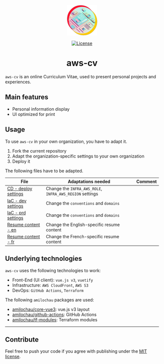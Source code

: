 <p align="center">
  <a href="https://cv.milochau.com" target="_blank">
    <img alt="aws-cv logo" width="100" src="./src/cv-client/src/assets/logo.png">
  </a>
</p>
<p align="center">
  <a href="https://github.com/vuetifyjs/vuetify/blob/master/LICENSE.md">
    <img src="https://img.shields.io/github/license/amilochau/aws-cv" alt="License">
  </a>
</p>
<h1 align="center">
  aws-cv
</h1>

`aws-cv` is an online Curriculum Vitae, used to present personal projects and experiences.

## Main features

- Personal information display
- UI optimized for print

## Usage

To use `aws-cv` in your own organization, you have to adapt it.

1. Fork the current repository
2. Adapt the organization-specific settings to your own organization
3. Deploy it

The following files have to be adapted.

| File | Adaptations needed | Comment |
| ---- | ------------------ | ------- |
| [CD - deploy settings](./.github/workflows/deploy.yml) | Change the `INFRA_AWS_ROLE`, `INFRA_AWS_REGION` settings |
| [IaC - dev settings](./.tf/hosts/dev.tfvars) | Change the `conventions` and `domains` |
| [IaC - prd settings](./.tf/hosts/prd.tfvars) | Change the `conventions` and `domains` |
| [Resume content - en](./src/cv-client/src/data/resume/en.json) | Change the English-specific resume content |
| [Resume content - fr](./src/cv-client/src/data/resume/fr.json) | Change the French-specific resume content |

## Underlying technologies

`aws-cv` uses the following technologies to work:

- Front-End (UI client): `vue.js v3`, `vuetify`
- Infrastructure: `AWS CloudFront`, `AWS S3`
- DevOps: `GitHub Actions`, `Terraform`

The following `amilochau` packages are used:

- [amilochau/core-vue3](https://github.com/amilochau/core-vue3): vue.js v3 layout
- [amilochau/github-actions](https://github.com/amilochau/github-actions): GitHub Actions
- [amilochau/tf-modules](https://github.com/amilochau/tf-modules): Terraform modules

--- 

## Contribute

Feel free to push your code if you agree with publishing under the [MIT license](./LICENSE).
